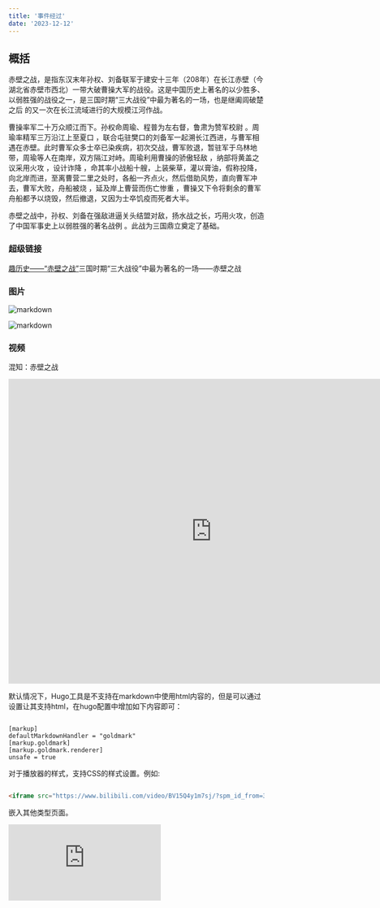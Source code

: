 ```yaml
---
title: '事件经过'
date: '2023-12-12'
---
```


## 概括
  
 赤壁之战，是指东汉末年孙权、刘备联军于建安十三年（208年）在长江赤壁（今湖北省赤壁市西北）一带大破曹操大军的战役。这是中国历史上著名的以少胜多、以弱胜强的战役之一，是三国时期“三大战役”中最为著名的一场，也是继阖闾破楚之后 的又一次在长江流域进行的大规模江河作战。

曹操率军二十万众顺江而下。孙权命周瑜、程普为左右督，鲁肃为赞军校尉 。周瑜率精军三万沿江上至夏口 ，联合屯驻樊口的刘备军一起溯长江西进，与曹军相遇在赤壁。此时曹军众多士卒已染疾病，初次交战，曹军败退，暂驻军于乌林地带，周瑜等人在南岸，双方隔江对峙。周瑜利用曹操的骄傲轻敌 ，纳部将黄盖之议采用火攻 ，设计诈降 ，命其率小战船十艘，上装柴草，灌以膏油，假称投降，向北岸而进，至离曹营二里之处时，各船一齐点火，然后借助风势，直向曹军冲去，曹军大败，舟船被烧 ，延及岸上曹营而伤亡惨重 ，曹操又下令将剩余的曹军舟船都予以烧毁，然后撤退，又因为士卒饥疫而死者大半。 

赤壁之战中，孙权、刘备在强敌进逼关头结盟对敌，扬水战之长，巧用火攻，创造了中国军事史上以弱胜强的著名战例 。此战为三国鼎立奠定了基础。

### 超级链接

[趣历史——“赤壁之战”](http://www.qulishi.com/huati/chibizz/)三国时期“三大战役”中最为著名的一场——赤壁之战

### 图片

![markdown](https://ts1.cn.mm.bing.net/th/id/R-C.355a56d7f4c5ec20b821c14c4f060cd7?rik=HPo2AnL0%2fMYBgA&riu=http%3a%2f%2fimg0.dili360.com%2fga%2fM00%2f00%2fD1%2fwKgBzFQ2e5qAEThPAAFfLyZln9s407.jpg%40!rw9&ehk=5tm44oJjcNQnJeT6YB411gYQTXaUQaNK6ZaAcla5Rm0%3d&risl=&pid=ImgRaw&r=0&sres=1&sresct=1)

![markdown](/images/1.jpg)

### 视频

混知：赤壁之战

<iframe src="https://www.bilibili.com/video/BV15Q4y1m7sj/?spm_id_from=333.337.search-card.all.click" scrolling="no" border="0" frameborder="no" framespacing="0" allowfullscreen="true" width="800px" height="600px"> </iframe>

默认情况下，Hugo工具是不支持在markdown中使用html内容的，但是可以通过设置让其支持html，在hugo配置中增加如下内容即可：
```

[markup]
defaultMarkdownHandler = "goldmark"
[markup.goldmark]
[markup.goldmark.renderer]
unsafe = true
```

对于播放器的样式，支持CSS的样式设置。例如:

```html

<iframe src="https://www.bilibili.com/video/BV15Q4y1m7sj/?spm_id_from=333.337.search-card.all.click" scrolling="no" border="0" frameborder="no" framespacing="0" allowfullscreen="true" width="800px" height="600px"> </iframe>
```

嵌入其他类型页面。

<iframe id="embed_dom" name="embed_dom" frameborder="0"  src="https://www.processon.com/embed/65813178114730757ac6b18c" style="width:300px"></iframe>